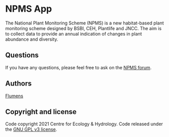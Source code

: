 # NPMS App

The National Plant Monitoring Scheme (NPMS) is a new habitat-based plant monitoring
scheme designed by BSBI, CEH, Plantlife and JNCC. The aim is to collect data to
provide an annual indication of changes in plant abundance and diversity.

## Questions

If you have any questions, please feel free to ask on the
[NPMS forum](http://www.npms.org.uk/forum).

## Authors

[Flumens](https://flumens.io)

## Copyright and license

Code copyright 2021 Centre for Ecology & Hydrology.
Code released under the [GNU GPL v3 license](LICENSE).
